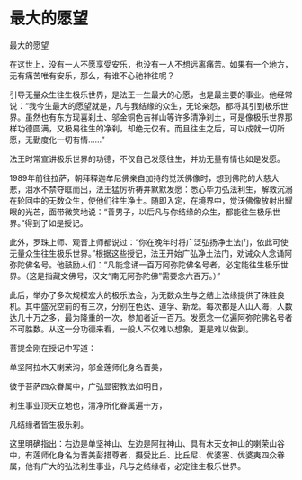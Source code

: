 # 最大的愿望

最大的愿望

在这世上，没有一人不愿享受安乐，也没有一人不想远离痛苦。如果有一个地方，无有痛苦唯有安乐，那么，有谁不心驰神往呢？

引导无量众生往生极乐世界，是法王一生最大的心愿，也是最主要的事业。他经常说：“我今生最大的愿望就是，凡与我结缘的众生，无论亲怨，都将其引到极乐世界。虽然也有东方现喜刹土、邬金铜色吉祥山等许多清净刹土，可是像极乐世界那样功德圆满，又极易往生的净刹，却绝无仅有。而且往生之后，可以成就一切所愿，无勤度化一切有情……”

法王时常宣讲极乐世界的功德，不仅自己发愿往生，并劝无量有情也如是发愿。

1989年前往拉萨，朝拜释迦牟尼佛亲自加持的觉沃佛像时，想到佛陀的大慈大悲，泪水不禁夺眶而出，法王猛厉祈祷并默默发愿：悉心毕力弘法利生，解救沉溺在轮回中的无数众生，使他们往生净土。随即入定，在境界中，觉沃佛像放射出耀眼的光芒，面带微笑地说：“善男子，以后凡与你结缘的众生，都能往生极乐世界。”得到了如是授记。

此外，罗珠上师、观音上师都说过：“你在晚年时将广泛弘扬净土法门，依此可使无量众生往生极乐世界。”根据这些授记，法王开始广弘净土法门，劝诫众人念诵阿弥陀佛名号。他鼓励人们：“凡能念诵一百万阿弥陀佛名号者，必定能往生极乐世界。（这是指藏文佛号，汉文“南无阿弥陀佛”需要念六百万。）”

此后，举办了多次规模宏大的极乐法会，为无数众生与之结上法缘提供了殊胜良机。其中盛况空前的有三次，分别在色达、道孚、新龙。每次都是人山人海，人数达几十万之多，最为隆重的一次，参加者近一百万。发愿念一亿遍阿弥陀佛名号者不可胜数。从这一分功德来看，一般人不仅难以想象，更是难以做到。

菩提金刚在授记中写道：

单坚阿拉木天喇荣沟，邬金莲师化身名晋美，

彼于菩萨四众眷属中，广弘显密教法如明日，

利生事业顶天立地也，清净所化眷属遍十方，

凡结缘者皆生极乐刹。

这里明确指出：右边是单坚神山、左边是阿拉神山、具有木天女神山的喇荣山谷中，有莲师化身名为晋美彭措尊者，摄受比丘、比丘尼、优婆塞、优婆夷四众眷属，他有广大的弘法利生事业，凡与之结缘者，必定往生极乐世界。

